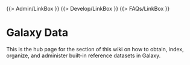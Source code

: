{{> Admin/LinkBox }}
{{> Develop/LinkBox }}
{{> FAQs/LinkBox }}

# Galaxy Data

This is the hub page for the section of this wiki on how to obtain, index, organize, and administer built-in reference datasets in Galaxy.
